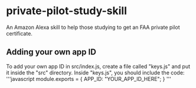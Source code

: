 # private-pilot-study-skill
An Amazon Alexa skill to help those studying to get an FAA private pilot certificate.

## Adding your own app ID
To add your own app ID in src/index.js, create a file called "keys.js" and put it inside the "src" directory. Inside "keys.js", you should include the code:
'''javascript
module.exports = {
	APP_ID: "YOUR_APP_ID_HERE";
}
'''
